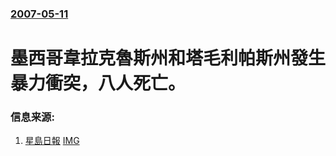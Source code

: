 ### [2007-05-11](/news/2007/05/11/index.md)

##### 
# 墨西哥韋拉克魯斯州和塔毛利帕斯州發生暴力衝突，八人死亡。




### 信息来源:

1. [星島日報](https://archive.is/20130106025143/http://hk.news.yahoo.com/070512/60/27a1e.html) [IMG](https://archive.is/yAefI/2520a6f3683dd20ff20ace568de874ad2985ee09/scr.png)
